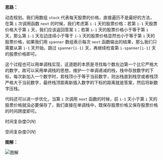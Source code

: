 **思路：**

动态规划。我们用数组 `stock`  代表每天股票的价格，直接遍历不是最好的方法，在第 `i` 次调用函数 `next` 的时候，我们考虑第 `i-1` 天的股票价格：若第 `i-1` 天股票价格大于第 `i` 天，我们应该返回答案 `1`；若第 `i-1` 天的股票价格小于等于第 `i` 天，那么第 `i-1` 天左边连续小于等于 `i-1` 天的股票价格显然也小于等于第 `i` 天的股票价格，如果我们用 `spanner` 数组表示每次 `next` 函数输出的结果，那么我们只需要从第 `i-1` 天开始，跳过 `spanner[i-1]` 天，再继续检查第 `i-spanner[i-1]` 天的股票价格即可。

这个过程也可以用单调栈实现，这道题的本质是寻找每个数左边第一个比它严格大的数字，故可以采用单调栈的思想，维护一个单调递减的栈，栈中存放数字的下标，每次新加入一个数字时，若栈顶小于等于当前数字，则出栈直到栈空或者栈顶严格大于当前数字，最终栈顶距离新插入数字的下标的距离就是答案，然后将新数字压栈。

代码还可以进一步优化，当第 `i` 次调用 `next` 函数的时候，前 `i-1` 天小于第 `i` 天的股票价格就没必要保存了，我们直接在单调栈中，既保存股票价格又保存股票价格的时间跨度即可。

时间复杂度$O(N)$

空间复杂度$O(N)$

**图解：**

![图解](http://qiniu.wenyuetech.cn/901-1.gif)

